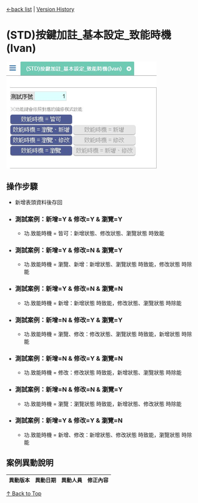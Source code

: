 <div id="head">

[←back list](FX999500001767.md) | [Version History](#change-record)
</div>

# (STD)按鍵加註_基本設定_致能時機(Ivan)

<div style="width:100%;">

![](images/FX999500001873.jpg)
</div>

## 操作步驟
* 新增表頭資料後存回	
	
* ### 測試案例：新增=Y & 修改=Y & 瀏覽=Y	
	* 功.致能時機 = 皆可：新增狀態、修改狀態、瀏覽狀態 時致能

* ### 測試案例：新增=Y & 修改=N & 瀏覽=Y	
	* 功.致能時機 = 瀏覽、新增：新增狀態、瀏覽狀態 時致能，修改狀態 時除能

* ### 測試案例：新增=Y & 修改=N & 瀏覽=N	
	* 功.致能時機 = 新增：新增狀態 時致能，修改狀態、瀏覽狀態 時除能

* ### 測試案例：新增=N & 修改=Y & 瀏覽=Y	
	* 功.致能時機 = 瀏覽、修改：修改狀態、瀏覽狀態 時致能，新增狀態 時除能

* ### 測試案例：新增=N & 修改=Y & 瀏覽=N	
	* 功.致能時機 = 修改：修改狀態 時致能，新增狀態、瀏覽狀態 時除能

* ### 測試案例：新增=N & 修改=N & 瀏覽=Y	
	* 功.致能時機 = 瀏覽：瀏覽狀態 時致能，新增狀態、修改狀態 時除能

* ### 測試案例：新增=Y & 修改=Y & 瀏覽=N	
	* 功.致能時機 = 新增、修改：新增狀態、修改狀態 時致能，瀏覽狀態 時除能


## <div id="change-record">案例異動說明</div>
|異動版本|異動日期|異動人員|修正內容|
|--------|-------|-------|-------|

[↑ Back to Top](#head)